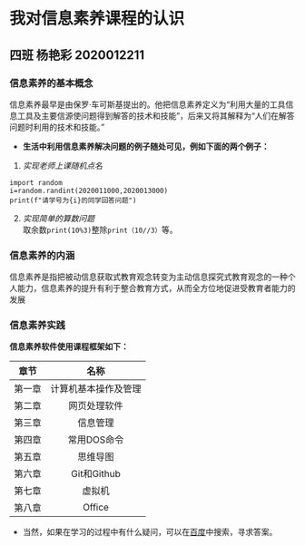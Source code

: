 # 我对信息素养课程的认识

## 四班  杨艳彩  2020012211

### 信息素养的基本概念

信息素养最早是由保罗·车可斯基提出的。他把信息素养定义为“利用大量的工具信息工具及主要信源使问题得到解答的技术和技能”，后来又将其解释为“人们在解答问题时利用的技术和技能。”

- **生活中利用信息素养解决问题的例子随处可见，例如下面的两个例子：**     

1. *实现老师上课随机点名*  

```
import random  
i=random.randint(2020011000,2020013000)  
print(f"请学号为{i}的同学回答问题")  
```

2. *实现简单的算数问题*   
   取余数`print(10%3)`整除`print（10//3）`等。

### 信息素养的内涵

信息素养是指把被动信息获取式教育观念转变为主动信息探究式教育观念的一种个人能力，信息素养的提升有利于整合教育方式，从而全方位地促进受教育者能力的发展   

### 信息素养实践

**信息素养软件使用课程框架如下：**

|  章节  |         名称         |
| :----: | :------------------: |
| 第一章 | 计算机基本操作及管理 |
| 第二章 |     网页处理软件     |
| 第三章 |       信息管理       |
| 第四章 |     常用DOS命令      |
| 第五章 |       思维导图       |
| 第六章 |     Git和Github      |
| 第七章 |        虚拟机        |
| 第八章 |        Office        |

- 当然，如果在学习的过程中有什么疑问，可以在[百度](https://www.baidu.com)中搜索，寻求答案。